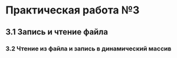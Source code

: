 # Практическая работа №3
## 3.1 Запись и чтение файла
### 3.2 Чтение из файла и запись в динамический массив

